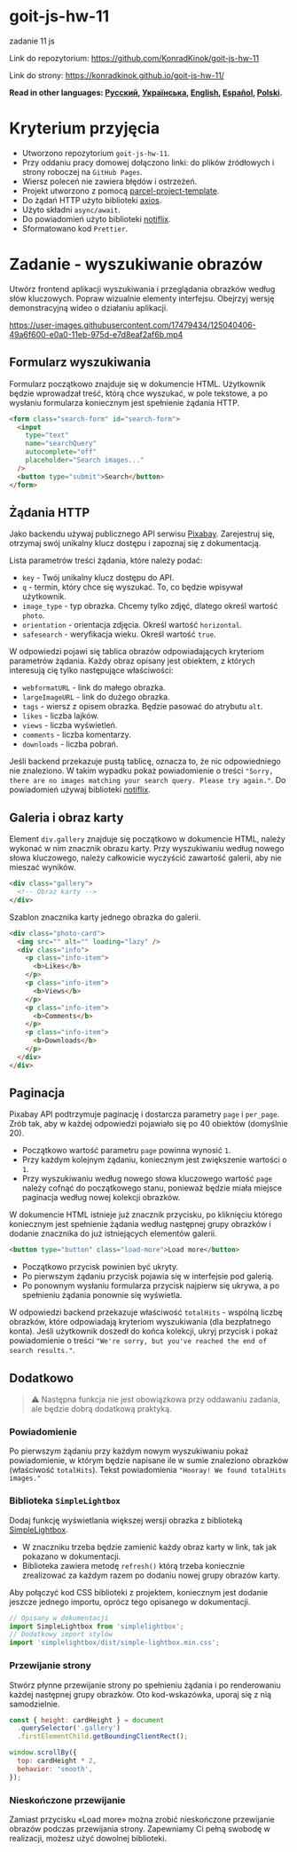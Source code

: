 # goit-js-hw-11
 zadanie 11 js

Link do repozytorium:
https://github.com/KonradKinok/goit-js-hw-11

Link do strony:
https://konradkinok.github.io/goit-js-hw-11/


**Read in other languages: [Русский](README.md), [Українська](README.ua.md),
[English](README.en.md), [Español](README.es.md), [Polski](README.pl.md).**

# Kryterium przyjęcia

- Utworzono repozytorium `goit-js-hw-11`.
- Przy oddaniu pracy domowej dołączono linki: do plików źródłowych i strony
  roboczej na `GitHub Pages`.
- Wiersz poleceń nie zawiera błędów i ostrzeżeń.
- Projekt utworzono z pomocą
  [parcel-project-template](https://github.com/goitacademy/parcel-project-template).
- Do żądań HTTP użyto biblioteki [axios](https://axios-http.com/).
- Użyto składni `async/await`.
- Do powiadomień użyto biblioteki
  [notiflix](https://github.com/notiflix/Notiflix#readme).
- Sformatowano kod `Prettier`.

# Zadanie - wyszukiwanie obrazów

Utwórz frontend aplikacji wyszukiwania i przeglądania obrazków według słów
kluczowych. Popraw wizualnie elementy interfejsu. Obejrzyj wersję demonstracyjną wideo o działaniu
aplikacji.

https://user-images.githubusercontent.com/17479434/125040406-49a6f600-e0a0-11eb-975d-e7d8eaf2af6b.mp4

## Formularz wyszukiwania

Formularz początkowo znajduje się w dokumencie HTML. Użytkownik będzie wprowadzał treść, którą chce
wyszukać, w pole tekstowe, a po wysłaniu formularza koniecznym jest spełnienie żądania HTTP.

```html
<form class="search-form" id="search-form">
  <input
    type="text"
    name="searchQuery"
    autocomplete="off"
    placeholder="Search images..."
  />
  <button type="submit">Search</button>
</form>
```

## Żądania HTTP

Jako backendu używaj publicznego API serwisu
[Pixabay](https://pixabay.com/api/docs/). Zarejestruj się, otrzymaj swój
unikalny klucz dostępu i zapoznaj się z dokumentacją.

Lista parametrów treści żądania, które należy podać:

- `key` - Twój unikalny klucz dostępu do API.
- `q` - termin, który chce się wyszukać. To, co będzie wpisywał użytkownik.
- `image_type` - typ obrazka. Chcemy tylko zdjęć, dlatego określ
  wartość `photo`.
- `orientation` - orientacja zdjęcia. Określ wartość `horizontal`.
- `safesearch` - weryfikacja wieku. Określ wartość `true`.

W odpowiedzi pojawi się tablica obrazów odpowiadających kryteriom parametrów żądania.
Każdy obraz opisany jest obiektem, z których interesują cię tylko
następujące właściwości:

- `webformatURL` - link do małego obrazka.
- `largeImageURL` - link do dużego obrazka.
- `tags` - wiersz z opisem obrazka. Będzie pasować do atrybutu `alt`.
- `likes` - liczba lajków.
- `views` - liczba wyświetleń.
- `comments` - liczba komentarzy.
- `downloads` - liczba pobrań.

Jeśli backend przekazuje pustą tablicę, oznacza to, że nic odpowiedniego nie znaleziono.
W takim wypadku pokaż powiadomienie o treści
`"Sorry, there are no images matching your search query. Please try again."`.
Do powiadomień używaj biblioteki
[notiflix](https://github.com/notiflix/Notiflix#readme).

## Galeria i obraz karty

Element `div.gallery` znajduje się początkowo w dokumencie HTML, należy
wykonać w nim znacznik obrazu karty. Przy wyszukiwaniu według nowego słowa kluczowego,
należy całkowicie wyczyścić zawartość galerii, aby nie mieszać wyników.

```html
<div class="gallery">
  <!-- Obraz karty -->
</div>
```

Szablon znacznika karty jednego obrazka do galerii.

```html
<div class="photo-card">
  <img src="" alt="" loading="lazy" />
  <div class="info">
    <p class="info-item">
      <b>Likes</b>
    </p>
    <p class="info-item">
      <b>Views</b>
    </p>
    <p class="info-item">
      <b>Comments</b>
    </p>
    <p class="info-item">
      <b>Downloads</b>
    </p>
  </div>
</div>
```

## Paginacja

Pixabay API podtrzymuje paginację i dostarcza parametry `page` i
`per_page`. Zrób tak, aby w każdej odpowiedzi pojawiało się po 40 obiektów 
(domyślnie 20).

- Początkowo wartość parametru `page` powinna wynosić `1`.
- Przy każdym kolejnym żądaniu, koniecznym jest zwiększenie wartości o `1`.
- Przy wyszukiwaniu według nowego słowa kluczowego wartość `page` należy cofnąć do początkowego stanu,
  ponieważ będzie miała miejsce paginacja według nowej kolekcji obrazków.

W dokumencie HTML istnieje już znacznik przycisku, po kliknięciu którego koniecznym jest
spełnienie żądania według następnej grupy obrazków i dodanie znacznika do już
istniejących elementów galerii.

```html
<button type="button" class="load-more">Load more</button>
```

- Początkowo przycisk powinien być ukryty.
- Po pierwszym żądaniu przycisk pojawia się w interfejsie pod galerią.
- Po ponownym wysłaniu formularza przycisk najpierw się ukrywa, a po spełnieniu żądania ponownie
  się wyświetla.

W odpowiedzi backend przekazuje właściwość `totalHits` - wspólną liczbę obrazków,
które odpowiadają kryteriom wyszukiwania (dla bezpłatnego konta). Jeśli
użytkownik doszedł do końca kolekcji, ukryj przycisk i pokaż powiadomienie o
treści `"We're sorry, but you've reached the end of search results."`.

## Dodatkowo

> ⚠️ Następna funkcja nie jest obowiązkowa przy oddawaniu zadania, ale będzie dobrą
> dodatkową praktyką.

### Powiadomienie

Po pierwszym żądaniu przy każdym nowym wyszukiwaniu pokaż powiadomienie, w którym
będzie napisane ile w sumie znaleziono obrazków (właściwość `totalHits`). Tekst
powiadomienia `"Hooray! We found totalHits images."`

### Biblioteka `SimpleLightbox`

Dodaj funkcję wyświetlania większej wersji obrazka z biblioteką
[SimpleLightbox](https://simplelightbox.com/).

- W znaczniku trzeba będzie zamienić każdy obraz karty w link, tak jak
  pokazano w dokumentacji.
- Biblioteka zawiera metodę `refresh()` którą trzeba koniecznie zrealizować za każdym
  razem po dodaniu nowej grupy obrazów karty.

Aby połączyć kod CSS biblioteki z projektem, koniecznym jest dodanie jeszcze
jednego importu, oprócz tego opisanego w dokumentacji.

```js
// Opisany w dokumentacji
import SimpleLightbox from 'simplelightbox';
// Dodatkowy import stylów
import 'simplelightbox/dist/simple-lightbox.min.css';
```

### Przewijanie strony

Stwórz płynne przewijanie strony po spełnieniu żądania i po renderowaniu każdej następnej 
grupy obrazków. Oto kod-wskazówka, uporaj się z nią samodzielnie.

```js
const { height: cardHeight } = document
  .querySelector('.gallery')
  .firstElementChild.getBoundingClientRect();

window.scrollBy({
  top: cardHeight * 2,
  behavior: 'smooth',
});
```

### Nieskończone przewijanie

Zamiast przycisku «Load more» można zrobić nieskończone przewijanie obrazów podczas
przewijania strony. Zapewniamy Ci pełną swobodę w realizacji,
możesz użyć dowolnej biblioteki.
